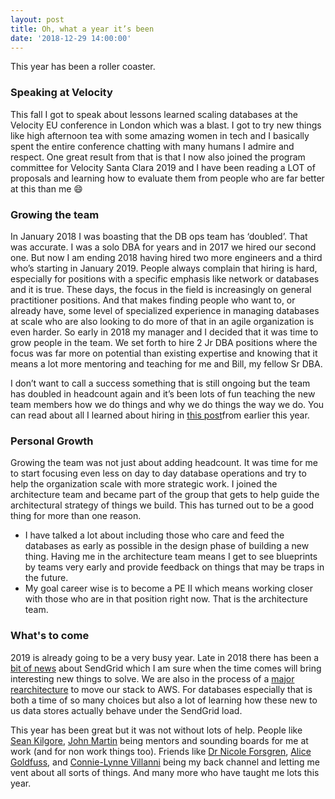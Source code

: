 ```yaml
---
layout: post
title: Oh, what a year it’s been
date: '2018-12-29 14:00:00'
---
```

This year has been a roller coaster. 

### Speaking at Velocity
This fall I got to speak about lessons learned scaling databases at the Velocity EU conference in London which was a blast. I got to try new things like high afternoon tea with some amazing women in tech and I basically spent the entire conference chatting with many humans I admire and respect. One great result from that is that I now also joined the program committee for Velocity Santa Clara 2019 and I have been reading a LOT of proposals and learning how to evaluate them from people who are far better at this than me 😄

### Growing the team
In January 2018 I was boasting that the DB ops team has ‘doubled’. That was accurate. I was a solo DBA for years and in 2017 we hired our second one. But now I am ending 2018 having hired two more engineers and a third who’s starting in January 2019. People always complain that hiring is hard, especially for positions with a specific emphasis like network or databases and it is true. These days, the focus in the field is increasingly on general practitioner positions. And that makes finding people who want to, or already have, some level of specialized experience in managing databases at scale who are also looking to do more of that in an agile organization is even harder. So early in 2018 my manager and I decided that it was time to grow people in the team. We set forth to hire 2 Jr DBA positions where the focus was far more on potential than existing expertise and knowing that it means a lot more mentoring and teaching for me and Bill, my fellow Sr DBA. 

I don’t want to call a success something that is still ongoing but the team has doubled in headcount again and it’s been lots of fun teaching the new team members how we do things and why we do things the way we do. You can read about all I learned about hiring in [this post][1]from earlier this year.

### Personal Growth
Growing the team was not just about adding headcount. It was time for me to start focusing even less on day to day database operations and try to help the organization scale with more strategic work. I joined the architecture team and became part of the group that gets to help guide the architectural strategy of things we build. This has turned out to be a good thing for more than one reason.
* I have talked a lot about including those who care and feed the databases as early as possible in the design phase of building a new thing. Having me in the architecture team means I get to see blueprints by teams very early and provide feedback on things that may be traps in the future. 
* My goal career wise is to become a PE II which means working closer with those who are in that position right now. That is the architecture team.


### What's to come
2019 is already going to be a very busy year. Late in 2018 there has been a [bit of news][2] about SendGrid which I am sure when the time comes will bring interesting new things to solve.
We are also in the process of a [major rearchitecture][3] to move our stack to AWS. For databases especially that is both a time of so many choices but also a lot of learning how these new to us data stores actually behave under the SendGrid load. 

This year has been great but it was not without lots of help. People like [Sean Kilgore][4], [John Martin][5] being mentors and sounding boards for me at work (and for non work things too). Friends like [Dr Nicole Forsgren][6], [Alice Goldfuss][7], and [Connie-Lynne Villanni][8] being my back channel and letting me vent about all sorts of things. And many more who have taught me lots this year. 

[1]:	http://blog.dbsmasher.com/2018/06/09/hiring.html
[2]:	https://www.twilio.com/blog/twilio-to-acquire-sendgrid
[3]:	https://www.sdxcentral.com/articles/news/sendgrid-re-architects-infrastructure-work-aws/2017/10/
[4]:	https://mobile.twitter.com/log1kal
[5]:	https://mobile.twitter.com/tekbuddha
[6]:	https://mobile.twitter.com/nicolefv
[7]:	https://mobile.twitter.com/alicegoldfuss
[8]:	https://mobile.twitter.com/clynnexx